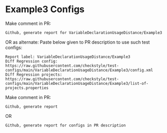 # Example3 Configs
Make comment in PR:
```
Github, generate report for VariableDeclarationUsageDistance/Example3
```
OR as alternate:
Paste below given to PR description to use such test configs:
```
Report label: VariableDeclarationUsageDistance/Example3
Diff Regression config: https://raw.githubusercontent.com/checkstyle/test-configs/main/VariableDeclarationUsageDistance/Example3/config.xml
Diff Regression projects: https://raw.githubusercontent.com/checkstyle/test-configs/main/VariableDeclarationUsageDistance/Example3/list-of-projects.properties
```
Make comment in PR:
```
Github, generate report
```
OR
```
Github, generate report for configs in PR description
```

